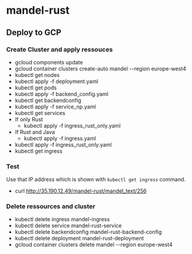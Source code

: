 # mandel-rust

## Deploy to GCP

### Create Cluster and apply ressouces

- gcloud components update
- gcloud container clusters create-auto mandel --region europe-west4
- kubectl get nodes
- kubectl apply -f deployment.yaml
- kubectl get pods
- kubectl apply -f backend_config.yaml
- kubectl get backendconfig
- kubectl apply -f service_np.yaml
- kubectl get services
- If only Rust
  - kubectl apply -f ingress_rust_only.yaml
- If Rust and Java
  - kubectl apply -f ingress.yaml
- kubectl apply -f ingress_rust_only.yaml
- kubectl get ingress

### Test 

Use that IP address which is shown with `kubectl get ingress` command.

- curl http://35.190.12.49/mandel-rust/mandel_text/256

### Delete ressources and cluster
- kubectl delete ingress mandel-ingress
- kubectl delete service mandel-rust-service
- kubectl delete backendconfig mandel-rust-backend-config
- kubectl delete deployment mandel-rust-deployment
- gcloud container clusters delete mandel --region europe-west4
